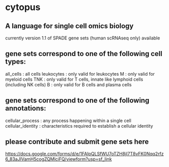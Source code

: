 # cytopus

## A language for single cell omics biology

currently version 1.1 of SPADE gene sets (human scRNAseq only) available


## gene sets correspond to one of the following cell types:

all_cells : all cells
leukocytes : only valid for leukocytes
M : only valid for myeloid cells
TNK : only valid for T cells, innate like lymphoid cells (including NK cells)
B : only valid for B cells and plasma cells


## gene sets correspond to one of the following annotations:

cellular_process : any process happening within a single cell
cellular_identity : characteristics required to establish a cellular identity

## please contribute and submit gene sets here

https://docs.google.com/forms/d/e/1FAIpQLSfWU7oTZH8jI7T8vFK0Nqq2rfz6_83aJIVamH5cogZQMlciFQ/viewform?usp=sf_link
